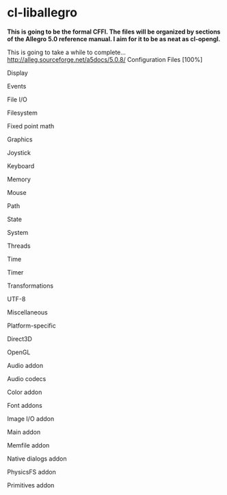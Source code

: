 cl-liballegro
==========
**This is going to be the formal CFFI. 
The files will be organized by sections of the Allegro 5.0 reference manual. 
I aim for it to be as neat as cl-opengl.**

This is going to take a while to complete...
http://alleg.sourceforge.net/a5docs/5.0.8/
Configuration Files [100%]

Display

Events

File I/O

Filesystem

Fixed point math

Graphics

Joystick

Keyboard

Memory

Mouse

Path

State

System

Threads

Time

Timer

Transformations

UTF-8

Miscellaneous

Platform-specific

Direct3D

OpenGL

Audio addon

Audio codecs

Color addon

Font addons

Image I/O addon

Main addon

Memfile addon

Native dialogs addon

PhysicsFS addon

Primitives addon
